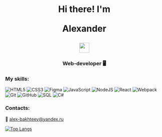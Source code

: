 <h1 align="center">Hi there! I'm <p>Alexander</p> 
<img src="https://github.com/blackcater/blackcater/raw/main/images/Hi.gif" width="32" height="32"/></h1>
<h3 align="center">Web-developer 🖥</h3>

### My skills:

![HTML5](https://img.shields.io/badge/html5-%23E34F26.svg?style=for-the-badge&logo=html5&logoColor=white)
![CSS3](https://img.shields.io/badge/css3-%231572B6.svg?style=for-the-badge&logo=css3&logoColor=white)
![Figma](https://img.shields.io/badge/figma-%23F24E1E.svg?style=for-the-badge&logo=figma&logoColor=white)
![JavaScript](https://img.shields.io/badge/javascript-%23323330.svg?style=for-the-badge&logo=javascript&logoColor=%23F7DF1E)
![NodeJS](https://img.shields.io/badge/node.js-6DA55F?style=for-the-badge&logo=node.js&logoColor=white)
![React](https://img.shields.io/badge/react-%2320232a.svg?style=for-the-badge&logo=react&logoColor=%2361DAFB)
![Webpack](https://img.shields.io/badge/webpack-%238DD6F9.svg?style=for-the-badge&logo=webpack&logoColor=black)
![Git](https://img.shields.io/badge/git-%23F05033.svg?style=for-the-badge&logo=git&logoColor=white)
![GitHub](https://img.shields.io/badge/github-%23121011.svg?style=for-the-badge&logo=github&logoColor=white)
![SQL]([https://img.shields.io/badge/c%23%20-%23239120.svg?&style=for-the-badge&logo=c-sharp&logoColor=white](https://img.shields.io/badge/mysql-%2300f.svg?&style=for-the-badge&logo=mysql&logoColor=white))
![C#](https://img.shields.io/badge/c%23%20-%23239120.svg?&style=for-the-badge&logo=c-sharp&logoColor=white)

### Contacts:

📨 alex-bakhteev@yandex.ru


[![Top Langs](https://github-readme-stats.vercel.app/api/top-langs/?username=alex-bakhteev&layout=compact&theme=vision-friendly-dark)](https://github.com/alex-bakhteev/github-readme-stats)
